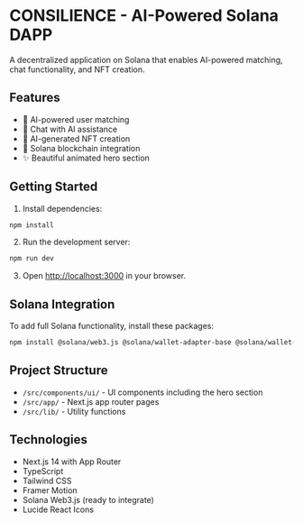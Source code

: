 # CONSILIENCE - AI-Powered Solana DAPP

A decentralized application on Solana that enables AI-powered matching, chat functionality, and NFT creation.

## Features

- 🤖 AI-powered user matching
- 💬 Chat with AI assistance
- 🎨 AI-generated NFT creation
- 🔗 Solana blockchain integration
- ✨ Beautiful animated hero section

## Getting Started

1. Install dependencies:
```bash
npm install
```

2. Run the development server:
```bash
npm run dev
```

3. Open [http://localhost:3000](http://localhost:3000) in your browser.

## Solana Integration

To add full Solana functionality, install these packages:

```bash
npm install @solana/web3.js @solana/wallet-adapter-base @solana/wallet-adapter-react @solana/wallet-adapter-react-ui @solana/wallet-adapter-wallets
```

## Project Structure

- `/src/components/ui/` - UI components including the hero section
- `/src/app/` - Next.js app router pages
- `/src/lib/` - Utility functions

## Technologies

- Next.js 14 with App Router
- TypeScript
- Tailwind CSS
- Framer Motion
- Solana Web3.js (ready to integrate)
- Lucide React Icons